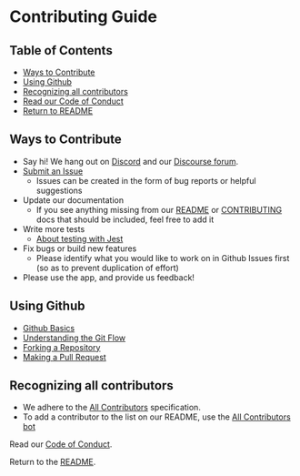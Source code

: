 # Contributing Guide

## Table of Contents

* [Ways to Contribute](#ways-to-contribute)
* [Using Github](#using-github)
* [Recognizing all contributors](#recognizing-all-contributors)
* [Read our Code of Conduct](CODE-OF-CONDUCT.md)
* [Return to README](README.md)

## Ways to Contribute

* Say hi! We hang out on [Discord](https://discord.gg/KxC96yY) and our [Discourse forum](https://discourse.wobbly.app/).
* [Submit an Issue](https://github.com/Wobbly-app/wobbly-frontend/issues)
  * Issues can be created in the form of bug reports or helpful suggestions
* Update our documentation
  * If you see anything missing from our [README](README.md) or [CONTRIBUTING](CONTRIBUTING.md) docs that should be included, feel free to add it
* Write more tests
  * [About testing with Jest](https://facebook.github.io/jest/)
* Fix bugs or build new features
  * Please identify what you would like to work on in Github Issues first (so as to prevent duplication of effort)
* Please use the app, and provide us feedback!

## Using Github

* [Github Basics](https://guides.github.com/activities/hello-world/)
* [Understanding the Git Flow](https://guides.github.com/introduction/flow/)
* [Forking a Repository](https://guides.github.com/activities/forking/)
* [Making a Pull Request](https://yangsu.github.io/pull-request-tutorial/)

## Recognizing all contributors
* We adhere to the [All Contributors](https://allcontributors.org/) specification.
* To add a contributor to the list on our README, use the [All Contributors bot](https://allcontributors.org/docs/en/bot/usage)

Read our [Code of Conduct](CODE-OF-CONDUCT.md).

Return to the [README](README.md).
